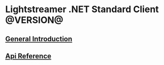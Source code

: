 # Lightstreamer .NET Standard Client @VERSION@


## [General Introduction](articles/intro.md)
 
## [Api Reference](api/index.md)
